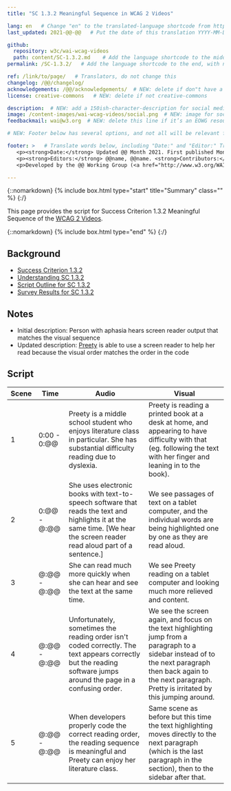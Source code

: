 ```yaml
---
title: "SC 1.3.2 Meaningful Sequence in WCAG 2 Videos"

lang: en   # Change "en" to the translated-language shortcode from https://www.iana.org/assignments/language-subtag-registry/language-subtag-registry
last_updated: 2021-@@-@@   # Put the date of this translation YYYY-MM-DD (with month in the middle)

github:
  repository: w3c/wai-wcag-videos
  path: content/SC-1.3.2.md    # Add the language shortcode to the middle of the filename, for example: content/index.fr.md
permalink: /SC-1.3.2/   # Add the language shortcode to the end, with no slash at end, for example: /link/to/page/fr

ref: /link/to/page/   # Translators, do not change this
changelog: /@@/changelog/
acknowledgements: /@@/acknowledgements/  # NEW: delete if don"t have a separate acknowledgements page. And delete it in the footer below.
license: creative-commons   # NEW: delete if not creative-commons

description:  # NEW: add a 150ish-character-description for social media   # translate the description
image: /content-images/wai-wcag-videos/social.png  # NEW: image for social media
feedbackmail: wai@w3.org  # NEW: delete this line if it’s an EOWG resource (the default is wai-eo-editors@w3.org)

# NEW: Footer below has several options, and not all will be relevant for specific pages. (Ask Shawn if questions.)

footer: >   # Translate words below, including "Date:" and "Editor:" Translate the Working Group name. Leave the Working Group acronym in English. Do *not* change the dates in the footer below.
   <p><strong>Date:</strong> Updated @@ Month 2021. First published Month 20@@. CHANGELOG.</p>
   <p><strong>Editors:</strong> @@name, @@name. <strong>Contributors:</strong> @@name, @@name, and <a href=”https://www.w3.org/groups/wg/@@wg/participants”>participants of the @@WG</a>. ACKNOWLEDGEMENTS lists contributors and credits.</p>
   <p>Developed by the @@ Working Group (<a href="http://www.w3.org/WAI/@@/">@@WG</a>). Developed as part of the <a href="https://www.w3.org/WAI/@@/">WAI-@@ project</a>, @@co-funded by the European Commission.</p>

---
```


{::nomarkdown}
{% include box.html type="start" title="Summary" class="" %}
{:/}

This page provides the script for Success Criterion 1.3.2 Meaningful Sequence of the [WCAG 2 Videos](https://wai-wcag-videos.netlify.app/overview/).

{::nomarkdown}
{% include box.html type="end" %}
{:/}

## Background

* [Success Criterion 1.3.2](https://www.w3.org/TR/WCAG22/#meaningful-sequence)
* [Understanding SC 1.3.2](https://www.w3.org/WAI/WCAG22/Understanding/meaningful-sequence.html)
* [Script Outline for SC 1.3.2](https://www.w3.org/WAI/EO/wiki/Video-Based_Resources/WCAG_Requirements#SC1-3-2)
* [Survey Results for SC 1.3.2](https://www.w3.org/2002/09/wbs/35532/Videos_WCAG_Squirrel/results#xSC132)

## Notes

* Initial description: Person with aphasia hears screen reader output that matches the visual sequence
* Updated description: [Preety](https://wai-wcag-videos.netlify.app/overview/#preety-she) is able to use a screen reader to help her read because the visual order matches the order in the code

## Script

| Scene | Time | Audio | Visual |
| ----- | ---- | ----- | ------ |
| 1 | 0:00 - 0:@@ | Preety is a middle school student who enjoys literature class in particular. She has substantial difficulty reading due to dyslexia. | Preety is reading a printed book at a desk at home, and appearing to have difficulty with that (eg. following the text with her finger and leaning in to the book). |
| 2 | 0:@@ - @:@@ | She uses electronic books with text-to-speech software that reads the text and highlights it at the same time. [We hear the screen reader read aloud part of a sentence.] | We see passages of text on a tablet computer, and the individual words are being highlighted one by one as they are read aloud. |
| 3 | @:@@ - @:@@ | She can read much more quickly when she can hear and see the text at the same time. | We see Preety reading on a tablet computer and looking much more relieved and content. |
| 4 | @:@@ - @:@@ | Unfortunately, sometimes the reading order isn't coded correctly. The text appears correctly but the reading software jumps around the page in a confusing order. | We see the screen again, and focus on the text highlighting jump from a paragraph to a sidebar instead of to the next paragraph then back again to the next paragraph. Pretty is irritated by this jumping around. |
| 5 | @:@@ - @:@@ | When developers properly code the correct reading order, the reading sequence is meaningful and Preety can enjoy her literature class. | Same scene as before but this time the text highlighting moves directly to the next paragraph (which is the last paragraph in the section), then to the sidebar after that. |
